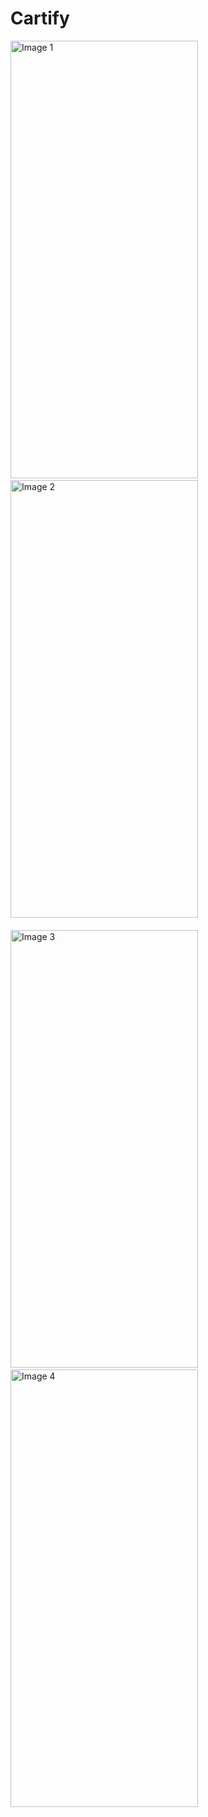 # Cartify

<img src="https://github.com/GeekyPS/Cartify/assets/97830682/e6c93c03-9f40-4726-b36d-902288bb62a5" alt="Image 1" width="300" height="700"> &nbsp; &nbsp;
<img src="https://github.com/GeekyPS/Cartify/assets/97830682/c2dbf3c8-5e0e-49f7-b65a-7d542c7b174a" alt="Image 2" width="300" height="700"> &nbsp; &nbsp;
<br>
<br>
<img src="https://github.com/GeekyPS/Cartify/assets/97830682/bc191a2e-aca0-48c6-b21e-1b754f5c17d0" alt="Image 3" width="300" height="700"> &nbsp; &nbsp;
<img src="https://github.com/GeekyPS/Cartify/assets/97830682/8985f363-f3c4-4c98-9219-264a0f177e13" alt="Image 4" width="300" height="700">



